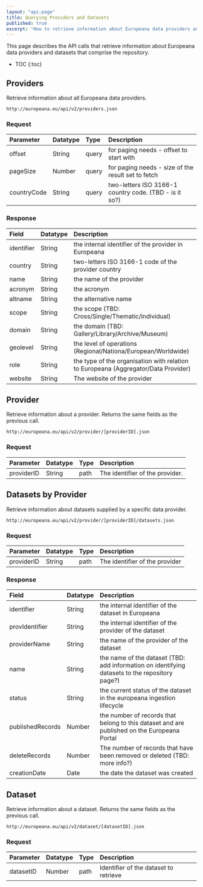 ```yaml
---
layout: "api-page"
title: Querying Providers and Datasets
published: true
excerpt: "How to retrieve information about Europeana data providers and datasets"
---
```


This page describes the API calls that retrieve information about Europeana data providers and datasets that comprise the repository.

* TOC
{:toc}


## Providers

Retrieve information about all Europeana data providers.

    http://europeana.eu/api/v2/providers.json
    
### Request  

| Parameter | Datatype | Type | Description |
|:-------------|:-------------|:-----|:-----|
| offset | String |  query | for paging needs - offset to start with |
| pageSize | Number | query  | for paging needs - size of the result set to fetch |
| countryCode | String | query | two-letters ISO 3166-1 country code. (TBD - is it so?) |

### Response

| Field | Datatype | Description |
|:-------------|:-------------|:-----|
| identifier  | String | the internal identifier of the provider in Europeana |
| country     | String | two-letters ISO 3166-1 code of the provider country |
| name        | String | the name of the provider |
| acronym     | String | the acronym |
| altname     | String | the alternative name |
| scope       | String | the scope (TBD: Cross/Single/Thematic/Individual) |
| domain      | String | the domain (TBD: Gallery/Library/Archive/Museum) |
| geolevel    | String | the level of operations (Regional/Nationa/European/Worldwide) |
| role        | String | the type of the organisation with relation to Europeana (Aggregator/Data Provider)  |
| website     | String | The website of the provider  |


## Provider

Retrieve information about a provider. Returns the same fields as the previous call.

	http://europeana.eu/api/v2/provider/[providerID].json
    
### Request  

| Parameter | Datatype | Type | Description |
|:-------------|:-------------|:-----|:-----|
| providerID | String |  path | The identifier of the provider. |

## Datasets by Provider

Retrieve information about datasets supplied by a specific data provider.

	http://europeana.eu/api/v2/provider/[providerID]/datasets.json

### Request  

| Parameter | Datatype | Type | Description |
|:-------------|:-------------|:-----|:-----|
| providerID | String |  path | The identifier of the provider |

### Response

| Field | Datatype | Description |
|:-------------|:-------------|:-----|
| identifier  | String | the internal identifier of the dataset in Europeana  |
| provIdentifier     | String | the internal identifier of the provider of the dataset  |
| providerName     | String | the name of the provider of the dataset  |
| name     | String | the name of the dataset (TBD: add information on identifying datasets to the repository page?) |
| status     | String | the current status of the dataset in the europeana ingestion lifecycle |
| publishedRecords     | Number | the number of records that belong to this dataset and are published on the Europeana Portal |
| deleteRecords     | Number | The number of records that have been removed or deleted (TBD: more info?) |
| creationDate     | Date | the date the dataset was created |


## Dataset

Retrieve information about a dataset. Returns the same fields as the previous call.

	http://europeana.eu/api/v2/dataset/[datasetID].json

### Request  

| Parameter | Datatype | Type | Description |
|:-------------|:-------------|:-----|:-----|
| datasetID | Number |  path | Identifier of the dataset to retrieve|
